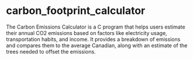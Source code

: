 # carbon_footprint_calculator
The Carbon Emissions Calculator is a C program that helps users estimate their annual CO2 emissions based on factors like electricity usage, transportation habits, and income. It provides a breakdown of emissions and compares them to the average Canadian, along with an estimate of the trees needed to offset the emissions.
